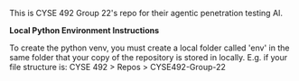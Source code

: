 This is CYSE 492 Group 22's repo for their agentic penetration testing AI. 

**Local Python Environment Instructions**

To create the python venv, you must create a local folder called 'env' in the same folder that your copy of the repository is stored in locally.
E.g. if your file structure is: CYSE 492 > Repos > CYSE492-Group-22
